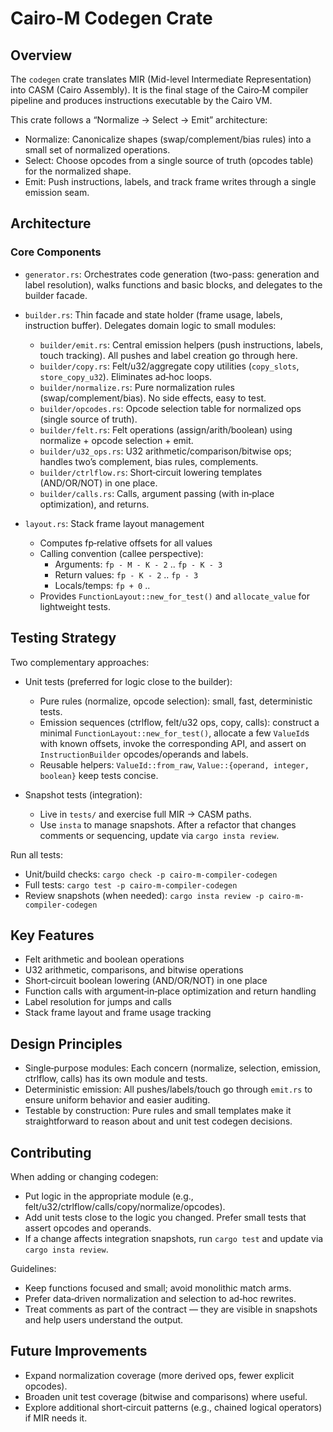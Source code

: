 # Cairo-M Codegen Crate

## Overview

The `codegen` crate translates MIR (Mid-level Intermediate Representation) into
CASM (Cairo Assembly). It is the final stage of the Cairo‑M compiler pipeline
and produces instructions executable by the Cairo VM.

This crate follows a “Normalize → Select → Emit” architecture:

- Normalize: Canonicalize shapes (swap/complement/bias rules) into a small set
  of normalized operations.
- Select: Choose opcodes from a single source of truth (opcodes table) for the
  normalized shape.
- Emit: Push instructions, labels, and track frame writes through a single
  emission seam.

## Architecture

### Core Components

- `generator.rs`: Orchestrates code generation (two-pass: generation and label
  resolution), walks functions and basic blocks, and delegates to the builder
  facade.

- `builder.rs`: Thin facade and state holder (frame usage, labels, instruction
  buffer). Delegates domain logic to small modules:
  - `builder/emit.rs`: Central emission helpers (push instructions, labels,
    touch tracking). All pushes and label creation go through here.
  - `builder/copy.rs`: Felt/u32/aggregate copy utilities (`copy_slots`,
    `store_copy_u32`). Eliminates ad‑hoc loops.
  - `builder/normalize.rs`: Pure normalization rules (swap/complement/bias). No
    side effects, easy to test.
  - `builder/opcodes.rs`: Opcode selection table for normalized ops (single
    source of truth).
  - `builder/felt.rs`: Felt operations (assign/arith/boolean) using normalize +
    opcode selection + emit.
  - `builder/u32_ops.rs`: U32 arithmetic/comparison/bitwise ops; handles two’s
    complement, bias rules, complements.
  - `builder/ctrlflow.rs`: Short‑circuit lowering templates (AND/OR/NOT) in one
    place.
  - `builder/calls.rs`: Calls, argument passing (with in‑place optimization),
    and returns.

- `layout.rs`: Stack frame layout management
  - Computes fp‑relative offsets for all values
  - Calling convention (callee perspective):
    - Arguments: `fp - M - K - 2` .. `fp - K - 3`
    - Return values: `fp - K - 2` .. `fp - 3`
    - Locals/temps: `fp + 0` ..
  - Provides `FunctionLayout::new_for_test()` and `allocate_value` for
    lightweight tests.

## Testing Strategy

Two complementary approaches:

- Unit tests (preferred for logic close to the builder):
  - Pure rules (normalize, opcode selection): small, fast, deterministic tests.
  - Emission sequences (ctrlflow, felt/u32 ops, copy, calls): construct a
    minimal `FunctionLayout::new_for_test()`, allocate a few `ValueId`s with
    known offsets, invoke the corresponding API, and assert on
    `InstructionBuilder` opcodes/operands and labels.
  - Reusable helpers: `ValueId::from_raw`, `Value::{operand, integer, boolean}`
    keep tests concise.

- Snapshot tests (integration):
  - Live in `tests/` and exercise full MIR → CASM paths.
  - Use `insta` to manage snapshots. After a refactor that changes comments or
    sequencing, update via `cargo insta review`.

Run all tests:

- Unit/build checks: `cargo check -p cairo-m-compiler-codegen`
- Full tests: `cargo test -p cairo-m-compiler-codegen`
- Review snapshots (when needed):
  `cargo insta review -p cairo-m-compiler-codegen`

## Key Features

- Felt arithmetic and boolean operations
- U32 arithmetic, comparisons, and bitwise operations
- Short‑circuit boolean lowering (AND/OR/NOT) in one place
- Function calls with argument‑in‑place optimization and return handling
- Label resolution for jumps and calls
- Stack frame layout and frame usage tracking

## Design Principles

- Single‑purpose modules: Each concern (normalize, selection, emission,
  ctrlflow, calls) has its own module and tests.
- Deterministic emission: All pushes/labels/touch go through `emit.rs` to ensure
  uniform behavior and easier auditing.
- Testable by construction: Pure rules and small templates make it
  straightforward to reason about and unit test codegen decisions.

## Contributing

When adding or changing codegen:

- Put logic in the appropriate module (e.g.,
  felt/u32/ctrlflow/calls/copy/normalize/opcodes).
- Add unit tests close to the logic you changed. Prefer small tests that assert
  opcodes and operands.
- If a change affects integration snapshots, run `cargo test` and update via
  `cargo insta review`.

Guidelines:

- Keep functions focused and small; avoid monolithic match arms.
- Prefer data‑driven normalization and selection to ad‑hoc rewrites.
- Treat comments as part of the contract — they are visible in snapshots and
  help users understand the output.

## Future Improvements

- Expand normalization coverage (more derived ops, fewer explicit opcodes).
- Broaden unit test coverage (bitwise and comparisons) where useful.
- Explore additional short‑circuit patterns (e.g., chained logical operators) if
  MIR needs it.
